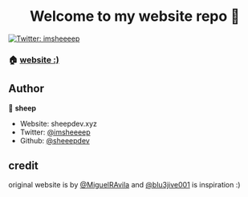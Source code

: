<h1 align="center">Welcome to my website repo 👋</h1>
<p>
  <a href="https://twitter.com/imsheeeep" target="_blank">
    <img alt="Twitter: imsheeeep" src="https://img.shields.io/twitter/follow/imsheeeep.svg?style=social" />
  </a>
</p>

### 🏠 [website :)](sheepdev.xyz)

## Author

👤 **sheep**

* Website: sheepdev.xyz
* Twitter: [@imsheeeep](https://twitter.com/imsheeeep)
* Github: [@sheeepdev](https://github.com/sheeepdev)

## credit
original website is by [@MiguelRAvila](https://github.com/miguelravila) and [@blu3jive001](https://github.com/blu3jive001) is inspiration :)
